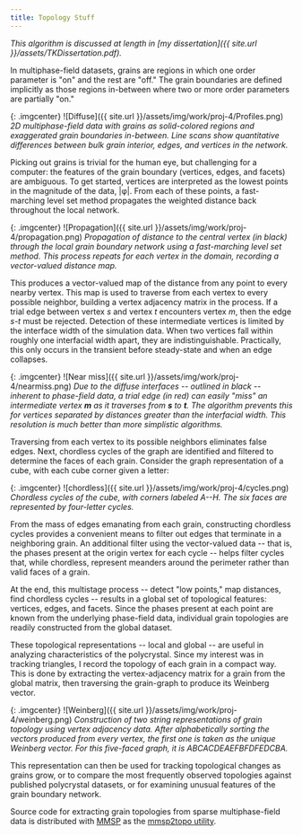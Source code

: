 ```yaml
---
title: Topology Stuff
---
```


*This algorithm is discussed at length in [my dissertation]({{ site.url
}}/assets/TKDissertation.pdf).*

In multiphase-field datasets, grains are regions in which one order parameter
is "on" and the rest are "off." The grain boundaries are defined implicitly as
those regions in-between where two or more order parameters are partially "on."

{: .imgcenter}
![Diffuse]({{ site.url }}/assets/img/work/proj-4/Profiles.png)
*2D multiphase-field data with grains as solid-colored regions and exaggerated
grain boundaries in-between. Line scans show quantitative differences between
bulk grain interior, edges, and vertices in the network.*

Picking out grains is trivial for the human eye, but challenging for a computer:
the features of the grain boundary (vertices, edges, and facets) are ambiguous.
To get started, vertices are interpreted as the lowest points in the magnitude
of the data, |&phi;|. From each of these points, a fast-marching level set
method propagates the weighted distance back throughout the local network.

{: .imgcenter}
![Propagation]({{ site.url }}/assets/img/work/proj-4/propagation.png)
*Propagation of distance to the central vertex (in black) through the local
grain boundary network using a fast-marching level set method. This process
repeats for each vertex in the domain, recording a vector-valued distance
map.*

This produces a vector-valued map of the distance from any point to every
nearby vertex. This map is used to traverse from each vertex to every possible
neighbor, building a vertex adjacency matrix in the process. If a trial edge
between vertex *s* and vertex *t* encounters vertex *m*, then the edge *s-t*
must be rejected. Detection of these intermediate vertices is limited by the
interface width of the simulation data. When two vertices fall within roughly
one interfacial width apart, they are indistinguishable. Practically, this only
occurs in the transient before steady-state and when an edge collapses.

{: .imgcenter}
![Near miss]({{ site.url }}/assets/img/work/proj-4/nearmiss.png)
*Due to the diffuse interfaces -- outlined in black -- inherent to phase-field
data, a trial edge (in red) can easily "miss" an intermediate vertex **m** as it
traverses from **s** to **t**. The algorithm prevents this for vertices separated
by distances greater than the interfacial width. This resolution is much better
than more simplistic algorithms.*

Traversing from each vertex to its possible neighbors eliminates false edges.
Next, chordless cycles of the graph are identified and filtered to determine
the faces of each grain. Consider the graph representation of a cube, with
each cube corner given a letter:

{: .imgcenter}
![chordless]({{ site.url }}/assets/img/work/proj-4/cycles.png)
*Chordless cycles of the cube, with corners labeled A--H. The six faces
are represented by four-letter cycles.*

From the mass of edges emanating from each grain, constructing chordless cycles
provides a convenient means to filter out edges that terminate in a neighboring
grain. An additional filter using the vector-valued data -- that is, the phases
present at the origin vertex for each cycle -- helps filter cycles that, while
chordless, represent meanders around the perimeter rather than valid faces of
a grain.

At the end, this multistage process -- detect "low points," map distances, find
chordless cycles -- results in a global set of topological features: vertices,
edges, and facets. Since the phases present at each point are known from the
underlying phase-field data, individual grain topologies are readily constructed
from the global dataset.

These topological representations -- local and global -- are useful in analyzing
characteristics of the polycrystal. Since my interest was in tracking triangles,
I record the topology of each grain in a compact way. This is done by
extracting the vertex-adjacency matrix for a grain from the global matrix, then
traversing the grain-graph to produce its Weinberg vector.

{: .imgcenter}
![Weinberg]({{ site.url }}/assets/img/work/proj-4/weinberg.png)
*Construction of two string representations of grain topology using
vertex adjacency data. After alphabetically sorting the vectors produced from
every vertex, the first one is taken as the unique Weinberg vector. For this
five-faced graph, it is ABCACDEAEFBFDFEDCBA.*

This representation can then be used for tracking topological changes as grains
grow, or to compare the most frequently observed topologies against published
polycrystal datasets, or for examining unusual features of the grain boundary
network.

Source code for extracting grain topologies from sparse multiphase-field data
is distributed with [MMSP](https://github.com/mesoscale/mmsp) as the [mmsp2topo
utility](https://github.com/mesoscale/mmsp/blob/master/utility/mmsp2topo.cpp).
